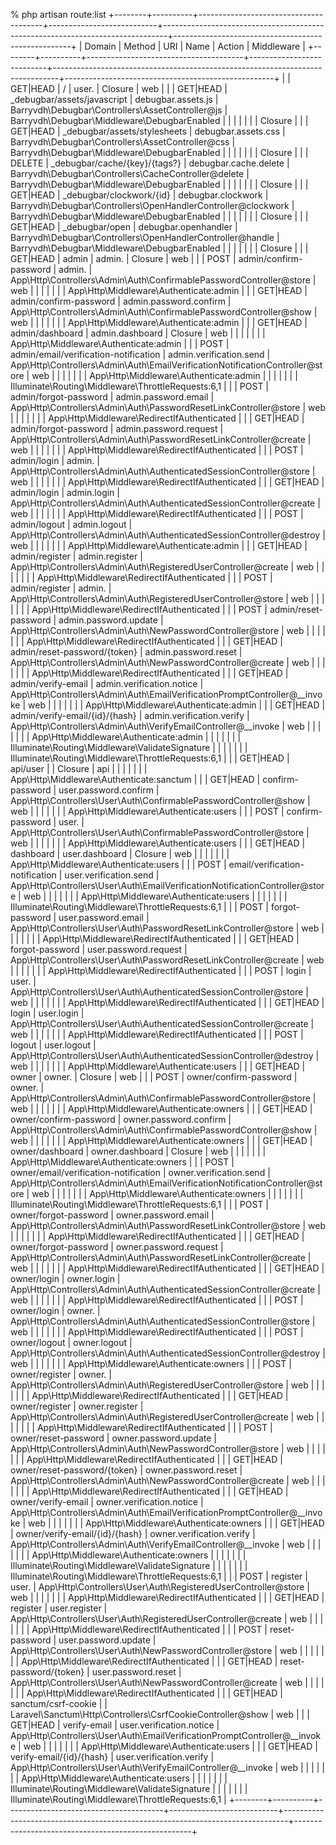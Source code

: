 % php artisan route:list
+--------+----------+---------------------------------------+---------------------------+-------------------------------------------------------------------------------+----------------------------------------------------+
| Domain | Method   | URI                                   | Name                      | Action                                                                        | Middleware                                         |
+--------+----------+---------------------------------------+---------------------------+-------------------------------------------------------------------------------+----------------------------------------------------+
|        | GET|HEAD | /                                     | user.                     | Closure                                                                       | web                                                |
|        | GET|HEAD | _debugbar/assets/javascript           | debugbar.assets.js        | Barryvdh\Debugbar\Controllers\AssetController@js                              | Barryvdh\Debugbar\Middleware\DebugbarEnabled       |
|        |          |                                       |                           |                                                                               | Closure                                            |
|        | GET|HEAD | _debugbar/assets/stylesheets          | debugbar.assets.css       | Barryvdh\Debugbar\Controllers\AssetController@css                             | Barryvdh\Debugbar\Middleware\DebugbarEnabled       |
|        |          |                                       |                           |                                                                               | Closure                                            |
|        | DELETE   | _debugbar/cache/{key}/{tags?}         | debugbar.cache.delete     | Barryvdh\Debugbar\Controllers\CacheController@delete                          | Barryvdh\Debugbar\Middleware\DebugbarEnabled       |
|        |          |                                       |                           |                                                                               | Closure                                            |
|        | GET|HEAD | _debugbar/clockwork/{id}              | debugbar.clockwork        | Barryvdh\Debugbar\Controllers\OpenHandlerController@clockwork                 | Barryvdh\Debugbar\Middleware\DebugbarEnabled       |
|        |          |                                       |                           |                                                                               | Closure                                            |
|        | GET|HEAD | _debugbar/open                        | debugbar.openhandler      | Barryvdh\Debugbar\Controllers\OpenHandlerController@handle                    | Barryvdh\Debugbar\Middleware\DebugbarEnabled       |
|        |          |                                       |                           |                                                                               | Closure                                            |
|        | GET|HEAD | admin                                 | admin.                    | Closure                                                                       | web                                                |
|        | POST     | admin/confirm-password                | admin.                    | App\Http\Controllers\Admin\Auth\ConfirmablePasswordController@store           | web                                                |
|        |          |                                       |                           |                                                                               | App\Http\Middleware\Authenticate:admin             |
|        | GET|HEAD | admin/confirm-password                | admin.password.confirm    | App\Http\Controllers\Admin\Auth\ConfirmablePasswordController@show            | web                                                |
|        |          |                                       |                           |                                                                               | App\Http\Middleware\Authenticate:admin             |
|        | GET|HEAD | admin/dashboard                       | admin.dashboard           | Closure                                                                       | web                                                |
|        |          |                                       |                           |                                                                               | App\Http\Middleware\Authenticate:admin             |
|        | POST     | admin/email/verification-notification | admin.verification.send   | App\Http\Controllers\Admin\Auth\EmailVerificationNotificationController@store | web                                                |
|        |          |                                       |                           |                                                                               | App\Http\Middleware\Authenticate:admin             |
|        |          |                                       |                           |                                                                               | Illuminate\Routing\Middleware\ThrottleRequests:6,1 |
|        | POST     | admin/forgot-password                 | admin.password.email      | App\Http\Controllers\Admin\Auth\PasswordResetLinkController@store             | web                                                |
|        |          |                                       |                           |                                                                               | App\Http\Middleware\RedirectIfAuthenticated        |
|        | GET|HEAD | admin/forgot-password                 | admin.password.request    | App\Http\Controllers\Admin\Auth\PasswordResetLinkController@create            | web                                                |
|        |          |                                       |                           |                                                                               | App\Http\Middleware\RedirectIfAuthenticated        |
|        | POST     | admin/login                           | admin.                    | App\Http\Controllers\Admin\Auth\AuthenticatedSessionController@store          | web                                                |
|        |          |                                       |                           |                                                                               | App\Http\Middleware\RedirectIfAuthenticated        |
|        | GET|HEAD | admin/login                           | admin.login               | App\Http\Controllers\Admin\Auth\AuthenticatedSessionController@create         | web                                                |
|        |          |                                       |                           |                                                                               | App\Http\Middleware\RedirectIfAuthenticated        |
|        | POST     | admin/logout                          | admin.logout              | App\Http\Controllers\Admin\Auth\AuthenticatedSessionController@destroy        | web                                                |
|        |          |                                       |                           |                                                                               | App\Http\Middleware\Authenticate:admin             |
|        | GET|HEAD | admin/register                        | admin.register            | App\Http\Controllers\Admin\Auth\RegisteredUserController@create               | web                                                |
|        |          |                                       |                           |                                                                               | App\Http\Middleware\RedirectIfAuthenticated        |
|        | POST     | admin/register                        | admin.                    | App\Http\Controllers\Admin\Auth\RegisteredUserController@store                | web                                                |
|        |          |                                       |                           |                                                                               | App\Http\Middleware\RedirectIfAuthenticated        |
|        | POST     | admin/reset-password                  | admin.password.update     | App\Http\Controllers\Admin\Auth\NewPasswordController@store                   | web                                                |
|        |          |                                       |                           |                                                                               | App\Http\Middleware\RedirectIfAuthenticated        |
|        | GET|HEAD | admin/reset-password/{token}          | admin.password.reset      | App\Http\Controllers\Admin\Auth\NewPasswordController@create                  | web                                                |
|        |          |                                       |                           |                                                                               | App\Http\Middleware\RedirectIfAuthenticated        |
|        | GET|HEAD | admin/verify-email                    | admin.verification.notice | App\Http\Controllers\Admin\Auth\EmailVerificationPromptController@__invoke    | web                                                |
|        |          |                                       |                           |                                                                               | App\Http\Middleware\Authenticate:admin             |
|        | GET|HEAD | admin/verify-email/{id}/{hash}        | admin.verification.verify | App\Http\Controllers\Admin\Auth\VerifyEmailController@__invoke                | web                                                |
|        |          |                                       |                           |                                                                               | App\Http\Middleware\Authenticate:admin             |
|        |          |                                       |                           |                                                                               | Illuminate\Routing\Middleware\ValidateSignature    |
|        |          |                                       |                           |                                                                               | Illuminate\Routing\Middleware\ThrottleRequests:6,1 |
|        | GET|HEAD | api/user                              |                           | Closure                                                                       | api                                                |
|        |          |                                       |                           |                                                                               | App\Http\Middleware\Authenticate:sanctum           |
|        | GET|HEAD | confirm-password                      | user.password.confirm     | App\Http\Controllers\User\Auth\ConfirmablePasswordController@show             | web                                                |
|        |          |                                       |                           |                                                                               | App\Http\Middleware\Authenticate:users             |
|        | POST     | confirm-password                      | user.                     | App\Http\Controllers\User\Auth\ConfirmablePasswordController@store            | web                                                |
|        |          |                                       |                           |                                                                               | App\Http\Middleware\Authenticate:users             |
|        | GET|HEAD | dashboard                             | user.dashboard            | Closure                                                                       | web                                                |
|        |          |                                       |                           |                                                                               | App\Http\Middleware\Authenticate:users             |
|        | POST     | email/verification-notification       | user.verification.send    | App\Http\Controllers\User\Auth\EmailVerificationNotificationController@store  | web                                                |
|        |          |                                       |                           |                                                                               | App\Http\Middleware\Authenticate:users             |
|        |          |                                       |                           |                                                                               | Illuminate\Routing\Middleware\ThrottleRequests:6,1 |
|        | POST     | forgot-password                       | user.password.email       | App\Http\Controllers\User\Auth\PasswordResetLinkController@store              | web                                                |
|        |          |                                       |                           |                                                                               | App\Http\Middleware\RedirectIfAuthenticated        |
|        | GET|HEAD | forgot-password                       | user.password.request     | App\Http\Controllers\User\Auth\PasswordResetLinkController@create             | web                                                |
|        |          |                                       |                           |                                                                               | App\Http\Middleware\RedirectIfAuthenticated        |
|        | POST     | login                                 | user.                     | App\Http\Controllers\User\Auth\AuthenticatedSessionController@store           | web                                                |
|        |          |                                       |                           |                                                                               | App\Http\Middleware\RedirectIfAuthenticated        |
|        | GET|HEAD | login                                 | user.login                | App\Http\Controllers\User\Auth\AuthenticatedSessionController@create          | web                                                |
|        |          |                                       |                           |                                                                               | App\Http\Middleware\RedirectIfAuthenticated        |
|        | POST     | logout                                | user.logout               | App\Http\Controllers\User\Auth\AuthenticatedSessionController@destroy         | web                                                |
|        |          |                                       |                           |                                                                               | App\Http\Middleware\Authenticate:users             |
|        | GET|HEAD | owner                                 | owner.                    | Closure                                                                       | web                                                |
|        | POST     | owner/confirm-password                | owner.                    | App\Http\Controllers\Admin\Auth\ConfirmablePasswordController@store           | web                                                |
|        |          |                                       |                           |                                                                               | App\Http\Middleware\Authenticate:owners            |
|        | GET|HEAD | owner/confirm-password                | owner.password.confirm    | App\Http\Controllers\Admin\Auth\ConfirmablePasswordController@show            | web                                                |
|        |          |                                       |                           |                                                                               | App\Http\Middleware\Authenticate:owners            |
|        | GET|HEAD | owner/dashboard                       | owner.dashboard           | Closure                                                                       | web                                                |
|        |          |                                       |                           |                                                                               | App\Http\Middleware\Authenticate:owners            |
|        | POST     | owner/email/verification-notification | owner.verification.send   | App\Http\Controllers\Admin\Auth\EmailVerificationNotificationController@store | web                                                |
|        |          |                                       |                           |                                                                               | App\Http\Middleware\Authenticate:owners            |
|        |          |                                       |                           |                                                                               | Illuminate\Routing\Middleware\ThrottleRequests:6,1 |
|        | POST     | owner/forgot-password                 | owner.password.email      | App\Http\Controllers\Admin\Auth\PasswordResetLinkController@store             | web                                                |
|        |          |                                       |                           |                                                                               | App\Http\Middleware\RedirectIfAuthenticated        |
|        | GET|HEAD | owner/forgot-password                 | owner.password.request    | App\Http\Controllers\Admin\Auth\PasswordResetLinkController@create            | web                                                |
|        |          |                                       |                           |                                                                               | App\Http\Middleware\RedirectIfAuthenticated        |
|        | GET|HEAD | owner/login                           | owner.login               | App\Http\Controllers\Admin\Auth\AuthenticatedSessionController@create         | web                                                |
|        |          |                                       |                           |                                                                               | App\Http\Middleware\RedirectIfAuthenticated        |
|        | POST     | owner/login                           | owner.                    | App\Http\Controllers\Admin\Auth\AuthenticatedSessionController@store          | web                                                |
|        |          |                                       |                           |                                                                               | App\Http\Middleware\RedirectIfAuthenticated        |
|        | POST     | owner/logout                          | owner.logout              | App\Http\Controllers\Admin\Auth\AuthenticatedSessionController@destroy        | web                                                |
|        |          |                                       |                           |                                                                               | App\Http\Middleware\Authenticate:owners            |
|        | POST     | owner/register                        | owner.                    | App\Http\Controllers\Admin\Auth\RegisteredUserController@store                | web                                                |
|        |          |                                       |                           |                                                                               | App\Http\Middleware\RedirectIfAuthenticated        |
|        | GET|HEAD | owner/register                        | owner.register            | App\Http\Controllers\Admin\Auth\RegisteredUserController@create               | web                                                |
|        |          |                                       |                           |                                                                               | App\Http\Middleware\RedirectIfAuthenticated        |
|        | POST     | owner/reset-password                  | owner.password.update     | App\Http\Controllers\Admin\Auth\NewPasswordController@store                   | web                                                |
|        |          |                                       |                           |                                                                               | App\Http\Middleware\RedirectIfAuthenticated        |
|        | GET|HEAD | owner/reset-password/{token}          | owner.password.reset      | App\Http\Controllers\Admin\Auth\NewPasswordController@create                  | web                                                |
|        |          |                                       |                           |                                                                               | App\Http\Middleware\RedirectIfAuthenticated        |
|        | GET|HEAD | owner/verify-email                    | owner.verification.notice | App\Http\Controllers\Admin\Auth\EmailVerificationPromptController@__invoke    | web                                                |
|        |          |                                       |                           |                                                                               | App\Http\Middleware\Authenticate:owners            |
|        | GET|HEAD | owner/verify-email/{id}/{hash}        | owner.verification.verify | App\Http\Controllers\Admin\Auth\VerifyEmailController@__invoke                | web                                                |
|        |          |                                       |                           |                                                                               | App\Http\Middleware\Authenticate:owners            |
|        |          |                                       |                           |                                                                               | Illuminate\Routing\Middleware\ValidateSignature    |
|        |          |                                       |                           |                                                                               | Illuminate\Routing\Middleware\ThrottleRequests:6,1 |
|        | POST     | register                              | user.                     | App\Http\Controllers\User\Auth\RegisteredUserController@store                 | web                                                |
|        |          |                                       |                           |                                                                               | App\Http\Middleware\RedirectIfAuthenticated        |
|        | GET|HEAD | register                              | user.register             | App\Http\Controllers\User\Auth\RegisteredUserController@create                | web                                                |
|        |          |                                       |                           |                                                                               | App\Http\Middleware\RedirectIfAuthenticated        |
|        | POST     | reset-password                        | user.password.update      | App\Http\Controllers\User\Auth\NewPasswordController@store                    | web                                                |
|        |          |                                       |                           |                                                                               | App\Http\Middleware\RedirectIfAuthenticated        |
|        | GET|HEAD | reset-password/{token}                | user.password.reset       | App\Http\Controllers\User\Auth\NewPasswordController@create                   | web                                                |
|        |          |                                       |                           |                                                                               | App\Http\Middleware\RedirectIfAuthenticated        |
|        | GET|HEAD | sanctum/csrf-cookie                   |                           | Laravel\Sanctum\Http\Controllers\CsrfCookieController@show                    | web                                                |
|        | GET|HEAD | verify-email                          | user.verification.notice  | App\Http\Controllers\User\Auth\EmailVerificationPromptController@__invoke     | web                                                |
|        |          |                                       |                           |                                                                               | App\Http\Middleware\Authenticate:users             |
|        | GET|HEAD | verify-email/{id}/{hash}              | user.verification.verify  | App\Http\Controllers\User\Auth\VerifyEmailController@__invoke                 | web                                                |
|        |          |                                       |                           |                                                                               | App\Http\Middleware\Authenticate:users             |
|        |          |                                       |                           |                                                                               | Illuminate\Routing\Middleware\ValidateSignature    |
|        |          |                                       |                           |                                                                               | Illuminate\Routing\Middleware\ThrottleRequests:6,1 |
+--------+----------+---------------------------------------+---------------------------+-------------------------------------------------------------------------------+----------------------------------------------------+